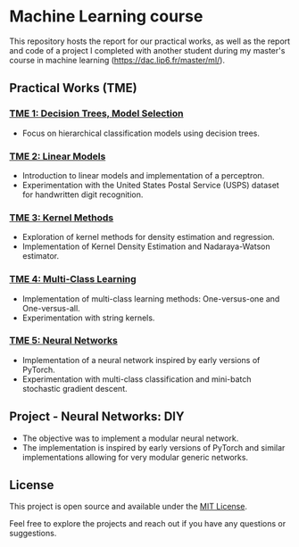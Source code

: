 # Machine Learning course

This repository hosts the report for our practical works, as well as the report and code of a project I completed with another student during my master's course in machine learning (https://dac.lip6.fr/master/ml/).


## Practical Works (TME)

### [TME 1: Decision Trees, Model Selection](https://github.com/pictoune/ML/blob/main/Practical%20works/instructions_TP_1.pdf)
- Focus on hierarchical classification models using decision trees.

### [TME 2: Linear Models](https://github.com/pictoune/ML/blob/main/Practical%20works/instructions_TP_2.pdf)
- Introduction to linear models and implementation of a perceptron.
- Experimentation with the United States Postal Service (USPS) dataset for handwritten digit recognition.

### [TME 3: Kernel Methods](https://github.com/pictoune/ML/blob/main/Practical%20works/instructions_TP_3.pdf)
- Exploration of kernel methods for density estimation and regression.
- Implementation of Kernel Density Estimation and Nadaraya-Watson estimator.

### [TME 4: Multi-Class Learning](https://github.com/pictoune/ML/blob/main/Practical%20works/instructions_TP_4.pdf)
- Implementation of multi-class learning methods: One-versus-one and One-versus-all.
- Experimentation with string kernels.

### [TME 5: Neural Networks](https://github.com/pictoune/ML/blob/main/Practical%20works/instructions_TP_5.pdf)
- Implementation of a neural network inspired by early versions of PyTorch.
- Experimentation with multi-class classification and mini-batch stochastic gradient descent.

## Project - Neural Networks: DIY
- The objective was to implement a modular neural network.
- The implementation is inspired by early versions of PyTorch and similar implementations allowing for very modular generic networks.

## License

This project is open source and available under the [MIT License](LICENSE).

Feel free to explore the projects and reach out if you have any questions or suggestions.
